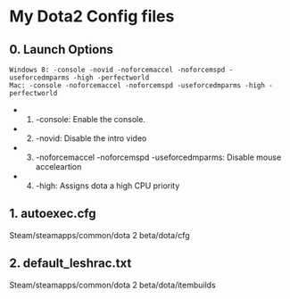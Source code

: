 # My Dota2 Config files

## 0. Launch Options

	Windows 8: -console -novid -noforcemaccel -noforcemspd -useforcedmparms -high -perfectworld
	Mac: -console -noforcemaccel -noforcemspd -useforcedmparms -high -perfectworld

* 1. -console: Enable the console. 
* 2. -novid: Disable the intro video
* 3. -noforcemaccel -noforcemspd -useforcedmparms: Disable mouse acceleartion
* 4. -high: Assigns dota a high CPU priority

## 1. autoexec.cfg

Steam/steamapps/common/dota 2 beta/dota/cfg

## 2. default_leshrac.txt

Steam/steamapps/common/dota 2 beta/dota/itembuilds
